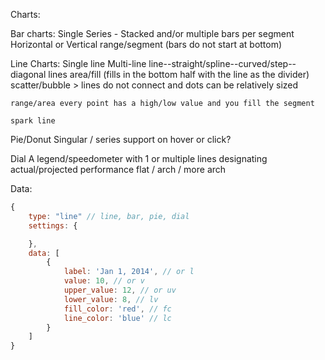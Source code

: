 Charts:

Bar charts:
	Single
	Series - Stacked and/or multiple bars per segment
	Horizontal or Vertical
	range/segment (bars do not start at bottom)

Line Charts:
	Single line
	Multi-line
	line--straight/spline--curved/step--diagonal lines
	area/fill (fills in the bottom half with the line as the divider)
	scatter/bubble > lines do not connect and dots can be relatively sized

	range/area every point has a high/low value and you fill the segment

	spark line

Pie/Donut
	Singular / series support on hover or click?

Dial
	A legend/speedometer with 1 or multiple lines designating actual/projected performance
	flat / arch / more arch


Data:
```javascript
{
	type: "line" // line, bar, pie, dial
	settings: {

	},
	data: [
		{
			label: 'Jan 1, 2014', // or l
			value: 10, // or v
			upper_value: 12, // or uv
			lower_value: 8, // lv
			fill_color: 'red', // fc
			line_color: 'blue' // lc
		}
	]
}
```
